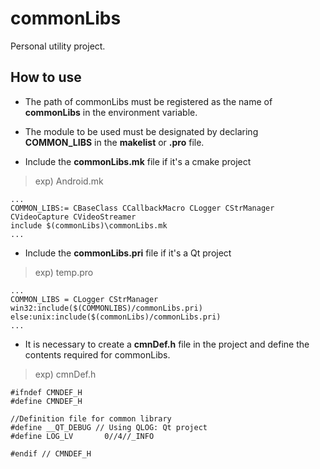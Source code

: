 # commonLibs
Personal utility project.

## How to use
- The path of commonLibs must be registered as the name of **commonLibs** in the environment variable.
- The module to be used must be designated by declaring **COMMON_LIBS** in the **makelist** or **.pro** file.

- Include the **commonLibs.mk** file if it's a cmake project
> exp) Android.mk
<pre><code>...
COMMON_LIBS:= CBaseClass CCallbackMacro CLogger CStrManager CVideoCapture CVideoStreamer
include $(commonLibs)\commonLibs.mk
...</code></pre>

- Include the **commonLibs.pri** file if it's a Qt project
> exp) temp.pro
<pre><code>...
COMMON_LIBS = CLogger CStrManager
win32:include($(COMMONLIBS)/commonLibs.pri)
else:unix:include($(commonLibs)/commonLibs.pri)
...</code></pre>

- It is necessary to create a **cmnDef.h** file in the project and define the contents required for commonLibs.
> exp) cmnDef.h
<pre><code>#ifndef CMNDEF_H
#define CMNDEF_H

//Definition file for common library
#define __QT_DEBUG // Using QLOG: Qt project
#define LOG_LV       0//4//_INFO

#endif // CMNDEF_H</code></pre>

